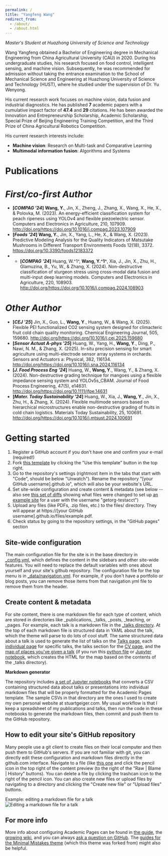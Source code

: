 ```yaml
---
permalink: /
title: "Yangfeng Wang"
redirect_from: 
  - /about/
  - /about.html
---
```



_Master's Student at Huazhong University of Science and Technology_

Wang Yangfeng obtained a Bachelor of Engineering degree in Mechanical Engineering from China Agricultural University (CAU) in 2020. During his undergraduate studies, his research focused on food control, intelligent sensing, and machine vision. Subsequently, he was recommended for admission without taking the entrance examination to the School of Mechanical Science and Engineering at Huazhong University of Science and Technology (HUST), where he studied under the supervision of Dr. Yu Wenyong.

His current research work focuses on machine vision, data fusion and industrial diagnostics. He has published **7** academic papers with a cumulative impact factor of **47.4** and **29** citations. He has been awarded the Innovation and Entrepreneurship Scholarship, Academic Scholarship, Special Prize of Beijing Engineering Training Competition, and the Third Prize of China Agricultural Robotics Competition.

His current research interests include:
* **Machine vision**: Research on Multi-task and Comparative Learning
* **Multimodal information fusion**: Algorithms and Systems

Publications
======

_First/co-first Author_
===
* **[_COMPAG '24_]** **Wang, Y.**, Jin, X., Zheng, J., Zhang, X., Wang, X., He, X., & Polovka, M. (2023). An energy-efficient classification system for peach ripeness using YOLOv4 and flexible piezoelectric sensor. Computers and Electronics in Agriculture, 210, 107909. http://doi.org/https://doi.org/10.1016/j.compag.2023.107909
* **[_Foods '24_]** **Wang, Y.**, Jin, X., Yang, L., He, X., & Wang, X. (2023). Predictive Modeling Analysis for the Quality Indicators of Matsutake Mushrooms in Different Transport Environments Foods 12(18), 3372. https://doi.org/10.3390/foods12183372
* * **[_COMPAG '24_]** Huang, W.^1^, **Wang, Y.^1^**, Xia, J., Jin, X., Zhu, H., Glamuzina, B., Yu, W., & Zhang, X. (2024). Non-destructive classification of sturgeon stress using cross-modal data fusion and multi-input deep learning models. Computers and Electronics in Agriculture, 220, 108903. http://doi.org/https://doi.org/10.1016/j.compag.2024.108903

_Other Author_
===
* **[_CEJ '25_]** Jin, X., Guo, L., **Wang, Y**., Huang, W., & Wang, X. (2025). Flexible PEI functionalized CO2 sensing system designed for climacteric fruit cold chain quality monitoring. Chemical Engineering Journal, 505, 159680. http://doi.org/https://doi.org/10.1016/j.cej.2025.159680
* **[_Sensor Actuat A-phys '25_]** Huang, W., Yang, H., **Wang, Y**., Ding, P., Nawi, N. M., & Zhang, X. (2025). In-situ precision sensing for smart agriculture using multi-electrode sensor array systems in orchards. Sensors and Actuators a: Physical, 382, 116134. http://doi.org/https://doi.org/10.1016/j.sna.2024.116134
* **[_J. Food Process Eng '24_]** Huang, W., **Wang, Y**., Wang, Y., & Zhang, X. (2024). Non-destructive grading technique for mangoes using a flexible impedance sensing system and YOLOv5s_CBAM. Journal of Food Process Engineering, 47(5), e14631. http://doi.org/https://doi.org/10.1111/jfpe.14631
* **[_Mater. Today Sustainability '24_]** Huang, W., Xia, J., **Wang, Y**., Jin, X., Zhu, H., & Zhang, X. (2024). Flexible multimode sensors based on hierarchical microstructures enable non-destructive grading of fruits in cold chain logistics. Materials Today Sustainability, 25, 100691. http://doi.org/https://doi.org/10.1016/j.mtsust.2024.100691

Getting started
======
1. Register a GitHub account if you don't have one and confirm your e-mail (required!)
1. Fork [this template](https://github.com/academicpages/academicpages.github.io) by clicking the "Use this template" button in the top right. 
1. Go to the repository's settings (rightmost item in the tabs that start with "Code", should be below "Unwatch"). Rename the repository "[your GitHub username].github.io", which will also be your website's URL.
1. Set site-wide configuration and create content & metadata (see below -- also see [this set of diffs](http://archive.is/3TPas) showing what files were changed to set up [an example site](https://getorg-testacct.github.io) for a user with the username "getorg-testacct")
1. Upload any files (like PDFs, .zip files, etc.) to the files/ directory. They will appear at https://[your GitHub username].github.io/files/example.pdf.  
1. Check status by going to the repository settings, in the "GitHub pages" section

Site-wide configuration
------
The main configuration file for the site is in the base directory in [_config.yml](https://github.com/academicpages/academicpages.github.io/blob/master/_config.yml), which defines the content in the sidebars and other site-wide features. You will need to replace the default variables with ones about yourself and your site's github repository. The configuration file for the top menu is in [_data/navigation.yml](https://github.com/academicpages/academicpages.github.io/blob/master/_data/navigation.yml). For example, if you don't have a portfolio or blog posts, you can remove those items from that navigation.yml file to remove them from the header. 

Create content & metadata
------
For site content, there is one markdown file for each type of content, which are stored in directories like _publications, _talks, _posts, _teaching, or _pages. For example, each talk is a markdown file in the [_talks directory](https://github.com/academicpages/academicpages.github.io/tree/master/_talks). At the top of each markdown file is structured data in YAML about the talk, which the theme will parse to do lots of cool stuff. The same structured data about a talk is used to generate the list of talks on the [Talks page](https://academicpages.github.io/talks), each [individual page](https://academicpages.github.io/talks/2012-03-01-talk-1) for specific talks, the talks section for the [CV page](https://academicpages.github.io/cv), and the [map of places you've given a talk](https://academicpages.github.io/talkmap.html) (if you run this [python file](https://github.com/academicpages/academicpages.github.io/blob/master/talkmap.py) or [Jupyter notebook](https://github.com/academicpages/academicpages.github.io/blob/master/talkmap.ipynb), which creates the HTML for the map based on the contents of the _talks directory).

**Markdown generator**

The repository includes [a set of Jupyter notebooks](https://github.com/academicpages/academicpages.github.io/tree/master/markdown_generator
) that converts a CSV containing structured data about talks or presentations into individual markdown files that will be properly formatted for the Academic Pages template. The sample CSVs in that directory are the ones I used to create my own personal website at stuartgeiger.com. My usual workflow is that I keep a spreadsheet of my publications and talks, then run the code in these notebooks to generate the markdown files, then commit and push them to the GitHub repository.

How to edit your site's GitHub repository
------
Many people use a git client to create files on their local computer and then push them to GitHub's servers. If you are not familiar with git, you can directly edit these configuration and markdown files directly in the github.com interface. Navigate to a file (like [this one](https://github.com/academicpages/academicpages.github.io/blob/master/_talks/2012-03-01-talk-1.md) and click the pencil icon in the top right of the content preview (to the right of the "Raw | Blame | History" buttons). You can delete a file by clicking the trashcan icon to the right of the pencil icon. You can also create new files or upload files by navigating to a directory and clicking the "Create new file" or "Upload files" buttons. 

Example: editing a markdown file for a talk
![Editing a markdown file for a talk](/images/editing-talk.png)

For more info
------
More info about configuring Academic Pages can be found in [the guide](https://academicpages.github.io/markdown/), the [growing wiki](https://github.com/academicpages/academicpages.github.io/wiki), and you can always [ask a question on GitHub](https://github.com/academicpages/academicpages.github.io/discussions). The [guides for the Minimal Mistakes theme](https://mmistakes.github.io/minimal-mistakes/docs/configuration/) (which this theme was forked from) might also be helpful.
